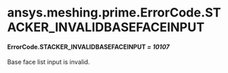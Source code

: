 # ansys.meshing.prime.ErrorCode.STACKER_INVALIDBASEFACEINPUT

<a id="ansys.meshing.prime.ErrorCode.STACKER_INVALIDBASEFACEINPUT"></a>

#### ErrorCode.STACKER_INVALIDBASEFACEINPUT *= 10107*

Base face list input is invalid.

<!-- !! processed by numpydoc !! -->
